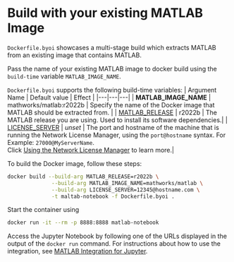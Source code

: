 # Build with your existing MATLAB Image 

`Dockerfile.byoi` showcases a multi-stage build which extracts MATLAB from an existing image that contains MATLAB.

Pass the name of your existing MATLAB image to docker build using the `build-time` variable `MATLAB_IMAGE_NAME`.

`Dockerfile.byoi` supports the following build-time variables:
| Argument Name | Default value | Effect |
|---|---|---|
| **MATLAB_IMAGE_NAME** | mathworks/matlab:r2022b | Specify the name of the Docker image that MATLAB should be extracted from. |
| [MATLAB_RELEASE](#build-an-image-for-a-different-release-of-matlab) | r2022b | The MATLAB release you are using. Used to install its software dependencies.|
| [LICENSE_SERVER](#build-an-image-with-license-server-information) | *unset* | The port and hostname of the machine that is running the Network License Manager, using the `port@hostname` syntax. For Example: `27000@MyServerName`. </br> Click [Using the Network License Manager](https://github.com/mathworks-ref-arch/matlab-dockerfile#use-the-network-license-manager) to learn more.|

To build the Docker image, follow these steps:
```bash
docker build --build-arg MATLAB_RELEASE=r2022b \
              --build-arg MATLAB_IMAGE_NAME=mathworks/matlab \
              --build-arg LICENSE_SERVER=12345@hostname.com \
              -t maltab-notebook -f Dockerfile.byoi .
```
Start the container using
```bash
docker run -it --rm -p 8888:8888 matlab-notebook
```

Access the Jupyter Notebook by following one of the URLs displayed in the output of the ```docker run``` command.
For instructions about how to use the integration, see [MATLAB Integration for Jupyter](https://github.com/mathworks/jupyter-matlab-proxy).
